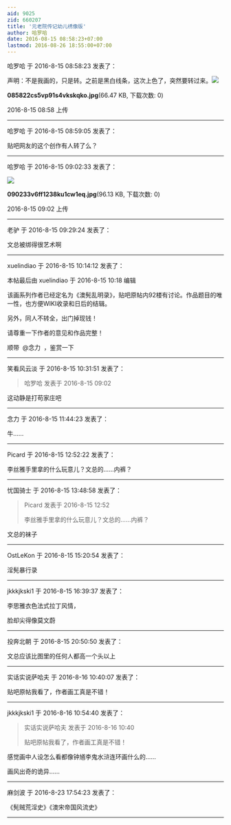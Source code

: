 ```yaml
---
aid: 9025
zid: 660207
title: '元老院传记幼儿绣像版'
author: 哈罗哈
date: 2016-08-15 08:58:23+07:00
lastmod: 2016-08-26 18:55:00+07:00
---
```


哈罗哈 于 2016-8-15 08:58:23 发表了：

声明：不是我画的，只是转。之前是黑白线条，这次上色了，突然要转过来。![](https://cdn.jsdelivr.net/gh/lzjluzijie/beichao@main/static/img/085822cs5vp91s4vkskqko.jpg)



**085822cs5vp91s4vkskqko.jpg**(66.47 KB, 下载次数: 0)



2016-8-15 08:58 上传

---------

哈罗哈 于 2016-8-15 08:59:05 发表了：

贴吧网友的这个创作有人转了么？

---------

哈罗哈 于 2016-8-15 09:02:33 发表了：

![](https://cdn.jsdelivr.net/gh/lzjluzijie/beichao@main/static/img/090233v6ff1238ku1cw1eq.jpg)



**090233v6ff1238ku1cw1eq.jpg**(96.13 KB, 下载次数: 0)



2016-8-15 09:02 上传

---------

老驴 于 2016-8-15 09:29:24 发表了：

文总被绑得很艺术啊

---------

xuelindiao 于 2016-8-15 10:14:12 发表了：

本帖最后由 xuelindiao 于 2016-8-15 10:18 编辑 

该画系列作者已经定名为《澳髡乱明录》，贴吧原帖内92楼有讨论。作品题目的唯一性，也方便WIKI收录和日后的结辑。

另外，同人不转全，出门掉现钱！

请尊重一下作者的意见和作品完整！

顺带  @念力  ，鉴赏一下

---------

笑看风云淡 于 2016-8-15 10:31:51 发表了：

> 哈罗哈 发表于 2016-8-15 09:02



这动静是打苟家庄吧

---------

念力 于 2016-8-15 11:44:23 发表了：

牛……

---------

Picard 于 2016-8-15 12:52:22 发表了：

李丝雅手里拿的什么玩意儿？文总的......内裤？

---------

忧国骑士 于 2016-8-15 13:48:58 发表了：

> Picard 发表于 2016-8-15 12:52
> 
> 李丝雅手里拿的什么玩意儿？文总的......内裤？



文总的袜子

---------

OstLeKon 于 2016-8-15 15:20:54 发表了：

淫髡暴行录

---------

jkkkjkski1 于 2016-8-15 16:39:37 发表了：

李思雅衣色法式拉丁风情，

脸却尖得像莫文蔚

---------

投奔北朝 于 2016-8-15 20:50:50 发表了：

文总应该比图里的任何人都高一个头以上

---------

实话实说萨哈夫 于 2016-8-16 10:40:07 发表了：

贴吧原帖我看了，作者画工真是不错！

---------

jkkkjkski1 于 2016-8-16 10:54:40 发表了：

> 实话实说萨哈夫 发表于 2016-8-16 10:40
> 
> 贴吧原帖我看了，作者画工真是不错！



感觉画中人设怎么看都像钟馗李鬼水浒连环画什么的……

画风出奇的诡异……

---------

麻剑波 于 2016-8-23 17:54:23 发表了：

《髡贼荒淫史》《澳宋帝国风流史》

---------

